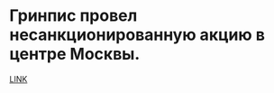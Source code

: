 # Гринпис провел несанкционированную акцию в центре Москвы.



[LINK](https://varlamov.ru/249000.html)